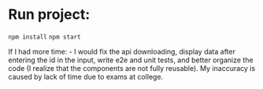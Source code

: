 # Run project:

`npm install`
`npm start`


If I had more time: - I would fix the api downloading, display data after entering the id in the input, write e2e and unit tests, and better organize the code (I realize that the components are not fully reusable). My inaccuracy is caused by lack of time due to exams at college.